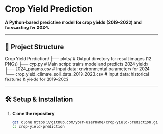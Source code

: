 # Crop Yield Prediction

**A Python-based predictive model for crop yields (2019–2023) and forecasting for 2024.**

---

## 📁 Project Structure

Crop Yield Prediction/ ├── plots/ # Output directory for result images (12 PNGs) ├── cyp.py # Main script: trains model and predicts 2024 yields ├── 2024_params.csv # Input data: environmental parameters for 2024 └── crop_yield_climate_soil_data_2019_2023.csv # Input data: historical features & yields for 2019–2023


---

## 🛠️ Setup & Installation

1. **Clone the repository**  
   ```bash
   git clone https://github.com/your-username/crop-yield-prediction.git
   cd crop-yield-prediction

